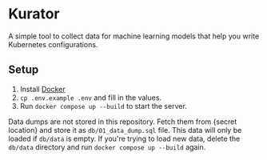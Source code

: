 # Kurator

A simple tool to collect data for machine learning models that help you write Kubernetes configurations.

## Setup

1. Install [Docker](https://docs.docker.com/install/)
2. `cp .env.example .env` and fill in the values.
3. Run `docker compose up --build` to start the server.

Data dumps are not stored in this repository. Fetch them from {secret location} and store it as `db/01_data_dump.sql` file. This data will only be loaded if `db/data` is empty. If you're trying to load new data, delete the `db/data` directory and run `docker compose up --build` again.

<!-- This simple app is for collecting data of the form: **(Existing Config, Change Instruction, New Config)**. Since making users enter this data from scratch is too expensive, this app helps in the following ways:

- It allows users to select existing configurations from a list of existing configurations.
- It allows users to edit existing configurations, and the app calls GPT-3 to generate change instructions.
- Since the generated change instructions are not always correct, the app allows users to edit the change instructions.

If a user makes changes to the change instruction, we flag the data sample as "edited" (along with recording the change instruction before the edit). This is useful for training a model with better change instructions.

The app has simple UI:

- There are 3 columns: Existing Config, New Config and Diff for easy visualization of the change.
- There's one row at the bottom for entering the change instruction. This will be automatically filled by GPT-3.
- Finally, one submit button to submit the data sample.
- Users can edit their data points if they want to.

The database schema is as follows:

Table: edit_data_points (stores the data points of the edit task)
- id: Primary key
- user_email: string
- existing_config: The existing configuration
- change_instruction: The change instruction
- new_config: The new configuration
- generated_change_instruction: The change instruction generated by GPT-3
- edited: Whether the change instruction was edited by the user

Table: existing_configs
- id: Primary key
- config: The existing configuration
- tag: The tag for the existing configuration -->